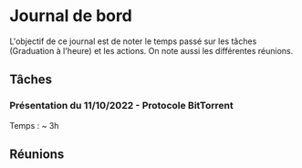 # Journal de bord
L'objectif de ce journal est de noter le temps passé sur les tâches (Graduation à l'heure) et les actions. On note aussi les différentes réunions.

## Tâches

### Présentation du 11/10/2022 - Protocole BitTorrent
Temps : ~ 3h

## Réunions